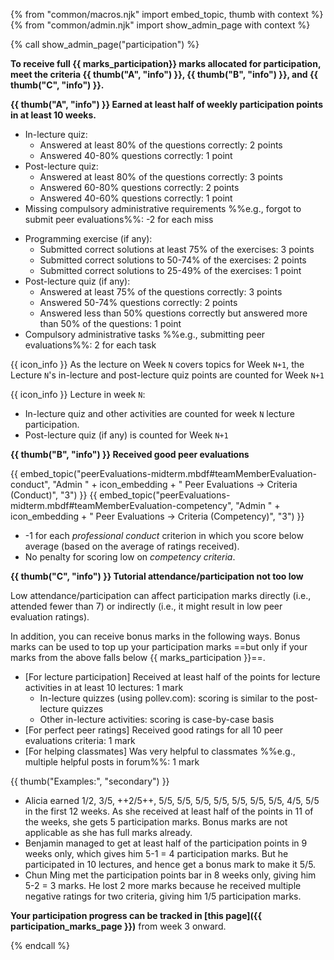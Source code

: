 {% from "common/macros.njk" import embed_topic, thumb with context %}
{% from "common/admin.njk" import show_admin_page with context %}

{% call show_admin_page("participation") %}
<div id="main">

**To receive full {{ marks_participation}} marks allocated for participation, meet the criteria {{ thumb("A", "info") }}, {{ thumb("B", "info") }}, and {{ thumb("C", "info") }}.**

**{{ thumb("A", "info") }} Earned at least half of weekly participation points in at least 10 weeks.**
<span tags="m--cs2103">

  * In-lecture quiz:
    * Answered at least 80% of the questions correctly: 2 points
    * Answered 40-80% questions correctly: 1 point
  * Post-lecture quiz:
    * Answered at least 80% of the questions correctly: 3 points
    * Answered 60-80% questions correctly: 2 points
    * Answered 40-60% questions correctly: 1 point
  * Missing compulsory administrative requirements %%e.g., forgot to submit peer evaluations%%: -2 for each miss
</span>

<span tags="m--cs2113">

  * Programming exercise (if any):
    * Submitted correct solutions at least 75% of the exercises: 3 points
    * Submitted correct solutions to 50-74% of the exercises: 2 points
    * Submitted correct solutions to 25-49% of the exercises: 1 point
  * Post-lecture quiz (if any):
    * Answered at least 75% of the questions correctly: 3 points
    * Answered 50-74% questions correctly: 2 points
    * Answered less than 50% questions correctly but answered more than 50% of the questions: 1 point
  * Compulsory administrative tasks %%e.g., submitting peer evaluations%%: 2 for each task
</span>

<div class="indented">

<span tags="m--cs2103">

{{ icon_info }} As the lecture on Week `N` covers topics for Week `N+1`, the Lecture `N`'s in-lecture and post-lecture quiz points are counted for Week `N+1`
</span>
<span tags="m--cs2113">

{{ icon_info }} Lecture in week `N`:
* In-lecture quiz and other activities are counted for week `N` lecture participation.
* Post-lecture quiz (if any) is counted for Week `N+1`
</span>
</div>

**{{ thumb("B", "info") }} Received good peer evaluations**

<div class="indented">

{{ embed_topic("peerEvaluations-midterm.mbdf#teamMemberEvaluation-conduct", "Admin " + icon_embedding + " Peer Evaluations → Criteria (Conduct)", "3") }}
{{ embed_topic("peerEvaluations-midterm.mbdf#teamMemberEvaluation-competency", "Admin " + icon_embedding + " Peer Evaluations → Criteria (Competency)", "3") }}

* -1 for each _professional conduct_ criterion in which you score below average (based on the average of ratings received).
* No penalty for scoring low on _competency criteria_.

</div>

**{{ thumb("C", "info") }} Tutorial attendance/participation not too low**

<div class="indented">

Low attendance/participation can affect participation marks directly (i.e., attended fewer than 7) or indirectly (i.e., it might result in low peer evaluation ratings).
</div>

<panel type="info" header="**+ Bonus Marks**" expanded no-close no-switch >

In addition, you can receive bonus marks in the following ways. Bonus marks can be used to top up your participation marks ==but only if your marks from the above falls below {{ marks_participation }}==.
* [For lecture participation] Received at least half of the points for lecture activities in at least 10 lectures: 1 mark
  * In-lecture quizzes (using pollev.com): scoring is similar to the post-lecture quizzes
  * Other in-lecture activities: scoring is case-by-case basis
* [For perfect peer ratings] Received good ratings for all 10 peer evaluations criteria: 1 mark
* [For helping classmates] Was very helpful to classmates %%e.g., multiple helpful posts in forum%%: 1 mark

</panel>
<p/>


{{ thumb("Examples:", "secondary") }}

* Alicia earned 1/2, 3/5, ++2/5++, 5/5, 5/5, 5/5, 5/5, 5/5, 5/5, 5/5, 4/5, 5/5 in the first 12 weeks. As she received at least half of the points in 11 of the weeks, she gets 5 participation marks. Bonus marks are not applicable as she has full marks already.
* Benjamin managed to get at least half of the participation points in 9 weeks only, which gives him 5-1 = 4 participation marks. But he participated in 10 lectures, and hence get a bonus mark to make it 5/5.
* Chun Ming met the participation points bar in 8 weeks only, giving him 5-2 = 3 marks. He lost 2 more marks because he received multiple negative ratings for two criteria, giving him 1/5 participation marks.

<panel type="info" header="##### Where to find your participation marks progress" expanded no-close no-switch >

**Your participation progress can be tracked in [this page]({{ participation_marks_page }})** from week 3 onward.
</panel>

</div>

{% endcall %}
